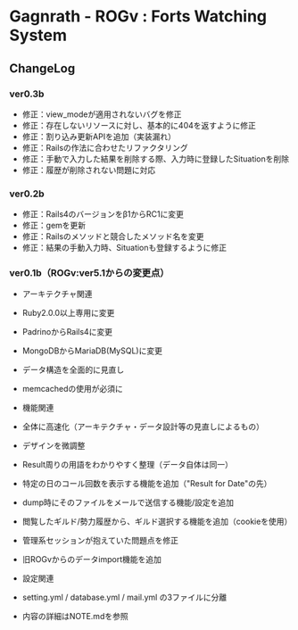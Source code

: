 Gagnrath - ROGv : Forts Watching System
===============

ChangeLog
---------------
### ver0.3b
- 修正：view_modeが適用されないバグを修正
- 修正：存在しないリソースに対し、基本的に404を返すように修正
- 修正：割り込み更新APIを追加（実装漏れ）
- 修正：Railsの作法に合わせたリファクタリング
- 修正：手動で入力した結果を削除する際、入力時に登録したSituationを削除
- 修正：履歴が削除されない問題に対応

### ver0.2b
- 修正：Rails4のバージョンをβ1からRC1に変更
- 修正：gemを更新
- 修正：Railsのメソッドと競合したメソッド名を変更
- 修正：結果の手動入力時、Situationも登録するように修正

### ver0.1b（ROGv:ver5.1からの変更点）

- アーキテクチャ関連
 - Ruby2.0.0以上専用に変更
 - PadrinoからRails4に変更
 - MongoDBからMariaDB(MySQL)に変更
 - データ構造を全面的に見直し
 - memcachedの使用が必須に

- 機能関連
 - 全体に高速化（アーキテクチャ・データ設計等の見直しによるもの）
 - デザインを微調整
 - Result周りの用語をわかりやすく整理（データ自体は同一）
 - 特定の日のコール回数を表示する機能を追加（"Result for Date"の先）
 - dump時にそのファイルをメールで送信する機能/設定を追加
 - 閲覧したギルド/勢力履歴から、ギルド選択する機能を追加（cookieを使用）
 - 管理系セッションが抱えていた問題点を修正
 - 旧ROGvからのデータimport機能を追加

- 設定関連
 - setting.yml / database.yml / mail.yml の3ファイルに分離
 - 内容の詳細はNOTE.mdを参照
